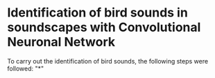 # Identification of bird sounds in soundscapes with Convolutional Neuronal Network
To carry out the identification of bird sounds, the following steps were followed:
"*"
